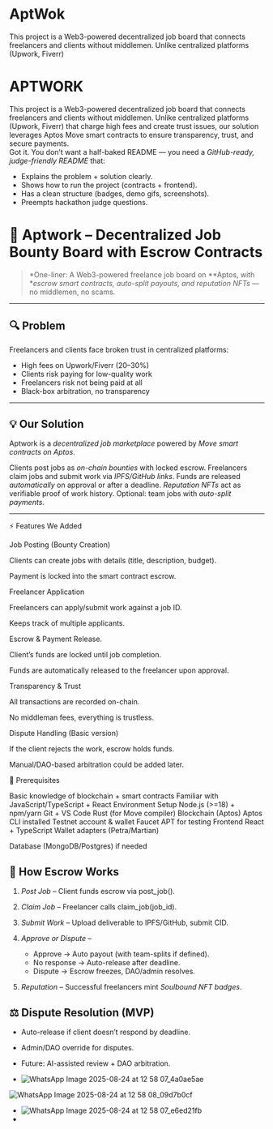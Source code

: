 # AptWok
This project is a Web3-powered decentralized job board that connects freelancers and clients without middlemen. Unlike centralized platforms (Upwork, Fiverr)
# APTWORK
This project is a Web3-powered decentralized job board that connects freelancers and clients without middlemen. Unlike centralized platforms (Upwork, Fiverr) that charge high fees and create trust issues, our solution leverages Aptos Move smart contracts to ensure transparency, trust, and secure payments.  
Got it. You don’t want a half-baked README — you need a *GitHub-ready, judge-friendly README* that:

* Explains the problem + solution clearly.
* Shows how to run the project (contracts + frontend).
* Has a clean structure (badges, demo gifs, screenshots).
* Preempts hackathon judge questions.


# 💼 Aptwork – Decentralized Job Bounty Board with Escrow Contracts

> *One-liner: A Web3-powered freelance job board on **Aptos, with **escrow smart contracts, auto-split payouts, and reputation NFTs* — no middlemen, no scams.

---

## 🔍 Problem

Freelancers and clients face broken trust in centralized platforms:

*  High fees on Upwork/Fiverr (20–30%)
*  Clients risk paying for low-quality work
*  Freelancers risk not being paid at all
*  Black-box arbitration, no transparency

---

## 💡 Our Solution

Aptwork is a *decentralized job marketplace* powered by *Move smart contracts on Aptos*.

Clients post jobs as *on-chain bounties* with locked escrow.
 Freelancers claim jobs and submit work via *IPFS/GitHub links*.
 Funds are released *automatically* on approval or after a deadline.
 *Reputation NFTs* act as verifiable proof of work history.
 Optional: team jobs with *auto-split payments*.

---
⚡ Features We Added

Job Posting (Bounty Creation)

Clients can create jobs with details (title, description, budget).

Payment is locked into the smart contract escrow.

Freelancer Application

Freelancers can apply/submit work against a job ID.

Keeps track of multiple applicants.

Escrow & Payment Release.

Client’s funds are locked until job completion.

Funds are automatically released to the freelancer upon approval.

Transparency & Trust

All transactions are recorded on-chain.

No middleman fees, everything is trustless.

Dispute Handling (Basic version)

If the client rejects the work, escrow holds funds.

Manual/DAO-based arbitration could be added later.

🔑 Prerequisites 

Basic knowledge of blockchain + smart contracts
Familiar with JavaScript/TypeScript + React
Environment Setup
Node.js (>=18) + npm/yarn
Git + VS Code
Rust (for Move compiler)
Blockchain (Aptos)
Aptos CLI installed
Testnet account & wallet 
Faucet APT for testing
Frontend
React + TypeScript
Wallet adapters (Petra/Martian)

Database (MongoDB/Postgres) if needed
## 🔐 How Escrow Works

1. *Post Job* – Client funds escrow via post_job().
2. *Claim Job* – Freelancer calls claim_job(job_id).
3. *Submit Work* – Upload deliverable to IPFS/GitHub, submit CID.
4. *Approve or Dispute* –

   * Approve → Auto payout (with team-splits if defined).
   * No response → Auto-release after deadline.
   * Dispute → Escrow freezes, DAO/admin resolves.
5. *Reputation* – Successful freelancers mint *Soulbound NFT badges*.


## ⚖ Dispute Resolution (MVP)

* Auto-release if client doesn’t respond by deadline.
* Admin/DAO override for disputes.
* Future: AI-assisted review + DAO arbitration.

* ![WhatsApp Image 2025-08-24 at 12 58 07_4a0ae5ae](https://github.com/user-attachments/assets/ff7d38b6-ac50-4636-b0ba-99075c5df2fe)

![WhatsApp Image 2025-08-24 at 12 58 08_09d7b0cf](https://github.com/user-attachments/assets/7a5206bc-6851-4871-949c-ba909904b1a8)


* ![WhatsApp Image 2025-08-24 at 12 58 07_e6ed21fb](https://github.com/user-attachments/assets/7e9f7a8e-6761-4567-933f-092629cac923)
* 
